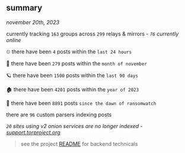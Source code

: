 
## summary
_november 20th, 2023_

currently tracking `163` groups across `299` relays & mirrors - _`76` currently online_

⏲ there have been `4` posts within the `last 24 hours`

🦈 there have been `279` posts within the `month of november`

🪐 there have been `1500` posts within the `last 90 days`

🏚 there have been `4201` posts within the `year of 2023`

🦕 there have been `8891` posts `since the dawn of ransomwatch`

there are `96` custom parsers indexing posts

_`20` sites using v2 onion services are no longer indexed - [support.torproject.org](https://support.torproject.org/onionservices/v2-deprecation/)_

> see the project [README](https://github.com/joshhighet/ransomwatch#ransomwatch--) for backend technicals
